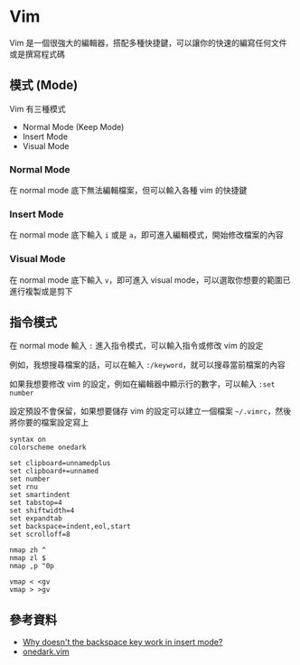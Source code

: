 # Vim

Vim 是一個很強大的編輯器，搭配多種快捷鍵，可以讓你的快速的編寫任何文件或是撰寫程式碼

## 模式 (Mode)

Vim 有三種模式

- Normal Mode (Keep Mode)
- Insert Mode
- Visual Mode

### Normal Mode

在 normal mode 底下無法編輯檔案，但可以輸入各種 vim 的快捷鍵

### Insert Mode

在 normal mode 底下輸入 `i` 或是 `a`，即可進入編輯模式，開始修改檔案的內容

### Visual Mode

在 normal mode 底下輸入 `v`，即可進入 visual mode，可以選取你想要的範圍已進行複製或是剪下

## 指令模式

在 normal mode 輸入 `:` 進入指令模式，可以輸入指令或修改 vim 的設定

例如，我想搜尋檔案的話，可以在輸入 `:/keyword`，就可以搜尋當前檔案的內容

如果我想要修改 vim 的設定，例如在編輯器中顯示行的數字，可以輸入 `:set number`

設定預設不會保留，如果想要儲存 vim 的設定可以建立一個檔案 `~/.vimrc`，然後將你要的檔案設定寫上

```text
syntax on
colorscheme onedark

set clipboard=unnamedplus
set clipboard+=unnamed
set number
set rnu
set smartindent
set tabstop=4
set shiftwidth=4
set expandtab
set backspace=indent,eol,start
set scrolloff=8

nmap zh ^
nmap zl $
nmap ,p "0p

vmap < <gv
vmap > >gv
```

## 參考資料

- [Why doesn't the backspace key work in insert mode?](https://vi.stackexchange.com/questions/2162/why-doesnt-the-backspace-key-work-in-insert-mode)
- [onedark.vim](https://github.com/joshdick/onedark.vim)
